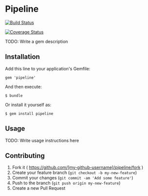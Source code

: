 # Pipeline

[![Build Status](https://travis-ci.org/elijahc/etl-pipeline.svg?branch=master)](https://travis-ci.org/elijahc/etl-pipeline)

<!---[![Gem Version](https://badge.fury.io/rb/sinderella.png)](http://badge.fury.io/rb/sinderella) --->

[![Coverage Status](https://coveralls.io/repos/elijahc/pipeline/badge.png)](https://coveralls.io/r/elijahc/pipeline)

TODO: Write a gem description

## Installation

Add this line to your application's Gemfile:

    gem 'pipeline'

And then execute:

    $ bundle

Or install it yourself as:

    $ gem install pipeline

## Usage

TODO: Write usage instructions here

## Contributing

1. Fork it ( https://github.com/[my-github-username]/pipeline/fork )
2. Create your feature branch (`git checkout -b my-new-feature`)
3. Commit your changes (`git commit -am 'Add some feature'`)
4. Push to the branch (`git push origin my-new-feature`)
5. Create a new Pull Request

